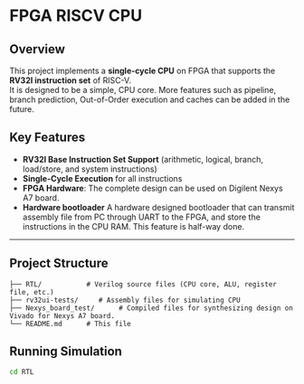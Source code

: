 # FPGA RISCV CPU

## Overview

This project implements a **single-cycle CPU** on FPGA that supports the **RV32I instruction set** of RISC-V.  
It is designed to be a simple, CPU core. More features such as pipeline, branch prediction, Out-of-Order execution and caches can be added in the future. 

## Key Features

- **RV32I Base Instruction Set Support** (arithmetic, logical, branch, load/store, and system instructions)
- **Single-Cycle Execution** for all instructions
- **FPGA Hardware**: The complete design can be used on Digilent Nexys A7 board.
- **Hardware bootloader** A hardware designed bootloader that can transmit assembly file from PC through UART to the FPGA, and store the instructions in the CPU RAM. This feature is half-way done.

---

## **Project Structure**
```plaintext
├── RTL/           # Verilog source files (CPU core, ALU, register file, etc.)
├── rv32ui-tests/     # Assembly files for simulating CPU
├── Nexys_board_test/      # Compiled files for synthesizing design on Vivado for Nexys A7 board.
└── README.md      # This file 

```
## Running Simulation
```bash
cd RTL

```

